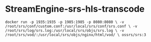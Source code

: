 # StreamEngine-srs-hls-transcode

`
docker run -p 1935:1935 -p 1985:1985 -p 8080:8080 \
    -v /root/srs/conf/custom.conf:/usr/local/srs/conf/srs.conf \
    -v /root/srs/log/srs.log:/usr/local/srs/objs/srs.log \
    -v /root/srs/vod/:/usr/local/srs/objs/nginx/html/vod/ \
    ossrs/srs:3
`
